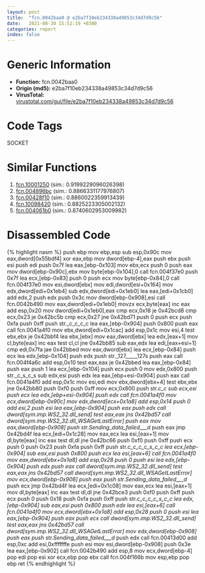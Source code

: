 ```yaml
---
layout: post
title:  "fcn.0042baa0 @ e2ba7f10eb234338a49853c34d7d9c56"
date:   2021-08-30 15:52:19 +0300
categories: report
index: false
---
```


# Generic Information
- **Function:** fcn.0042baa0
- **Origin (md5):** e2ba7f10eb234338a49853c34d7d9c56
- **VirusTotal:** [virustotal.com/gui/file/e2ba7f10eb234338a49853c34d7d9c56][virustotal_ref]

# Code Tags
<span class="tag" id="SOCKET">SOCKET</span>


# Similar Functions

1. [fcn.10001250][similar_1_ref] (sim.: 0.9199229096026398)
2. [fcn.004896bc][similar_2_ref] (sim.: 0.8866331177976807)
3. [fcn.00428f10][similar_3_ref] (sim.: 0.8860022359913439)
4. [fcn.10098420][similar_4_ref] (sim.: 0.8825223305002132)
5. [fcn.004061b0][similar_5_ref] (sim.: 0.8740602953009982)


# Disassembled Code

{% highlight nasm %}
push ebp
mov ebp,esp
sub esp,0x90c
mov eax,dword[0x55bdf4]
xor eax,ebp
mov dword[ebp-4],eax
push ebx
push esi
push edi
push 0x7f
lea eax,[ebp-0x103]
mov ebx,ecx
push 0
push eax
mov dword[ebp-0x90c],ebx
mov byte[ebp-0x104],0
call fcn.004f37e0
push 0x7f
lea ecx,[ebp-0x83]
push 0
push ecx
mov byte[ebp-0x84],0
call fcn.004f37e0
mov esi,dword[ebx]
mov edi,dword[esi+0x164]
mov edx,dword[edi+0x1eb4]
sub edx,dword[edi+0x1eb0]
lea eax,[edi+0x1cb0]
add edx,2
push edx
push 0x3c
mov dword[ebp-0x908],esi
call fcn.0042b490
mov eax,dword[edi+0x1eb0]
movzx ecx,byte[eax]
inc eax
add esp,0x20
mov dword[edi+0x1eb0],eax
cmp ecx,0x18
je 0x42bcd8
cmp ecx,0x23
je 0x42bc5b
cmp ecx,0x27
jne 0x42bd71
push 0
push ecx
push 0xfa
push 0xff
push str._c_c_c_c
lea eax,[ebp-0x904]
push 0x800
push eax
call fcn.0041a4f0
mov ebx,dword[edi+0x1cac]
add esp,0x1c
mov esi,4
test ebx,ebx
je 0x42bbf4
lea ebx,[ebx]
mov eax,dword[ebx]
lea edx,[eax+1]
mov cl,byte[eax]
inc eax
test cl,cl
jne 0x42bb85
sub eax,edx
lea edi,[eax+esi+1]
cmp edi,0x7fa
jae 0x42bbed
mov eax,dword[ebx]
lea ecx,[ebp-0x84]
push ecx
lea edx,[ebp-0x104]
push edx
push str._127_____127s
push eax
call fcn.004f4a6c
add esp,0x10
test eax,eax
je 0x42bbed
lea eax,[ebp-0x84]
push eax
push 1
lea ecx,[ebp-0x104]
push ecx
push 0
mov edx,0x800
push str._c_s_c_s
sub edx,esi
push edx
lea eax,[ebp+esi-0x904]
push eax
call fcn.0041a4f0
add esp,0x1c
mov esi,edi
mov ebx,dword[ebx+4]
test ebx,ebx
jne 0x42bb80
push 0xf0
push 0xff
mov ecx,0x800
push str._c_c
sub ecx,esi
push ecx
lea edx,[ebp+esi-0x904]
push edx
call fcn.0041a4f0
mov ecx,dword[ebp-0x90c]
mov edx,dword[ecx+0x1a8]
add esp,0x14
push 0
add esi,2
push esi
lea eax,[ebp-0x904]
push eax
push edx
call dword[sym.imp.WS2_32.dll_send]
test eax,eax
jns 0x42bd57
call dword[sym.imp.WS2_32.dll_WSAGetLastError]
push eax
mov eax,dword[ebp-0x908]
push str.Sending_data_failed___d_
push eax
jmp 0x42bd4f
lea ecx,[edi+0x1c28]
mov eax,ecx
lea esi,[eax+1]
mov dl,byte[eax]
inc eax
test dl,dl
jne 0x42bc66
push 0xf0
push 0xff
push ecx
push 0
push 0x23
push 0xfa
push 0xff
push str._c_c_c_c_s_c_c
lea ecx,[ebp-0x904]
sub eax,esi
push 0x800
push ecx
lea esi,[eax+6]
call fcn.0041a4f0
mov eax,dword[ebx+0x1a8]
add esp,0x28
push 0
push esi
lea edx,[ebp-0x904]
push edx
push eax
call dword[sym.imp.WS2_32.dll_send]
test eax,eax
jns 0x42bd57
call dword[sym.imp.WS2_32.dll_WSAGetLastError]
mov ecx,dword[ebp-0x908]
push eax
push str.Sending_data_failed___d_
push ecx
jmp 0x42bd4f
lea ecx,[edi+0x1c08]
mov eax,ecx
lea esi,[eax+1]
mov dl,byte[eax]
inc eax
test dl,dl
jne 0x42bce3
push 0xf0
push 0xff
push ecx
push 0
push 0x18
push 0xfa
push 0xff
push str._c_c_c_c_s_c_c
lea edx,[ebp-0x904]
sub eax,esi
push 0x800
push edx
lea esi,[eax+6]
call fcn.0041a4f0
mov ecx,dword[ebx+0x1a8]
add esp,0x28
push 0
push esi
lea eax,[ebp-0x904]
push eax
push ecx
call dword[sym.imp.WS2_32.dll_send]
test eax,eax
jns 0x42bd57
call dword[sym.imp.WS2_32.dll_WSAGetLastError]
mov edx,dword[ebp-0x908]
push eax
push str.Sending_data_failed___d_
push edx
call fcn.00413d00
add esp,0xc
add esi,0xfffffffe
push esi
mov esi,dword[ebp-0x908]
push 0x3e
lea eax,[ebp-0x902]
call fcn.0042b490
add esp,8
mov ecx,dword[ebp-4]
pop edi
pop esi
xor ecx,ebp
pop ebx
call fcn.004f166b
mov esp,ebp
pop ebp
ret
{% endhighlight %}


[similar_1_ref]: /report/fcn.10001250@b74a1e462e0b6bacec09e2503391e156
[similar_2_ref]: /report/fcn.004896bc@b3771987fba16f4fba07d1109ec72c76
[similar_3_ref]: /report/fcn.00428f10@e2ba7f10eb234338a49853c34d7d9c56
[similar_4_ref]: /report/fcn.10098420@a0ac129ff3ea4c0dfa9529c259a9502c
[similar_5_ref]: /report/fcn.004061b0@7b00dd8f2abf54a73bfb09681334ff78
[virustotal_ref]: https://www.virustotal.com/gui/file/e2ba7f10eb234338a49853c34d7d9c56